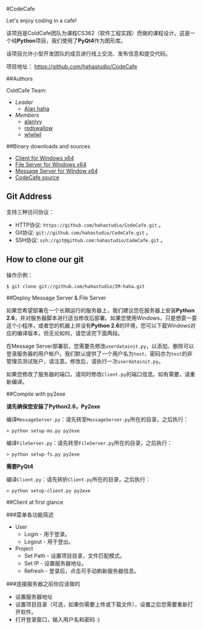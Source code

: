 #CodeCafe

Let's enjoy coding in a cafe!

该项目是ColdCafe团队为课程CS362（软件工程实践）而做的课程设计。这是一个纯**Python**项目，我们使用了**PyQt4**作为图形库。

该项目允许小型开发团队的成员进行线上交流、发布信息和提交代码。

项目地址： https://github.com/hahastudio/CodeCafe

##Authors

ColdCafe Team:

* *Leader* 
    * [Alan haha](https://github.com/hahastudio)
* *Members*
    * [alanlyy](https://github.com/alanlyy)
    * [redswallow](https://github.com/redswallow)
    * [wlwlwl](https://github.com/wlwlwl)

##Binary downloads and sources

* [Client for Windows x64](https://codecafe.googlecode.com/files/Client_Windows_x64.zip)
* [File Server for Windows x64](https://codecafe.googlecode.com/files/FileServer_Windows_x64.zip)
* [Message Server for WIndow x64](https://codecafe.googlecode.com/files/MessageServer_Windows_x64.zip)
* [CodeCafe source](https://codecafe.googlecode.com/files/CodeCafe_src.zip)

## Git Address

支持三种访问协议：

* HTTP协议: `https://github.com/hahastudio/CodeCafe.git` 。
* Git协议: `git://github.com/hahastudio/CodeCafe.git` 。
* SSH协议: `ssh://git@github.com:hahastudio/CodeCafe.git` 。

## How to clone our git

操作示例：

    $ git clone git://github.com/hahastudio/IM-haha.git

##Deploy Message Server & File Server

如果您希望部署在一个长期运行的服务器上，我们建议您在服务器上安装**Python 2.6**，并对服务器脚本进行适当修改后部署。如果您使用Windows，只是想耍一耍这个小程序，或者您的机器上并没有**Python 2.6**的环境，您可以下载Windows对应的编译版本。但无论如何，请您读完下面两段。

在Message Server部署前，您需要先修改`userdatainit.py`，以添加、删除可以登录服务器的用户帐户。我们默认提供了一个用户名为`test`、密码亦为`test`的非管理员测试账户，请注意。修改后，请执行一次`userdatainit.py`。

如果您修改了服务器的端口，请同时修改`Client.py`的端口信息。如有需要，请重新编译。

##Compile with py2exe

**请先确保您安装了Python2.6，Py2exe**

编译`MessageServer.py`：请先转至`MessageServer.py`所在的目录，之后执行：

    > python setup-ms.py py2exe

编译`FileServer.py`：请先转至`FileServer.py`所在的目录，之后执行：

    > python setup-fs.py py2exe

**需要PyQt4**

编译`Client.py`：请先转折`Client.py`所在的目录，之后执行：

    > python setup-client.py py2exe

##Client at first glance

###菜单各功能简述

* User
    * Login - 用于登录。
    * Logout - 用于登出。
* Project
    * Set Path - 设置项目目录，文件匹配模式。
    * Set IP - 设置服务器地址。
    * Refresh - 登录后，点击可手动刷新服务器信息。

###连接服务器之前你应该做的

* 设置服务器地址
* 设置项目目录（可选，如果你需要上传或下载文件），设置之后您需要重新打开软件。
* 打开登录窗口，输入用户名和密码 :)
